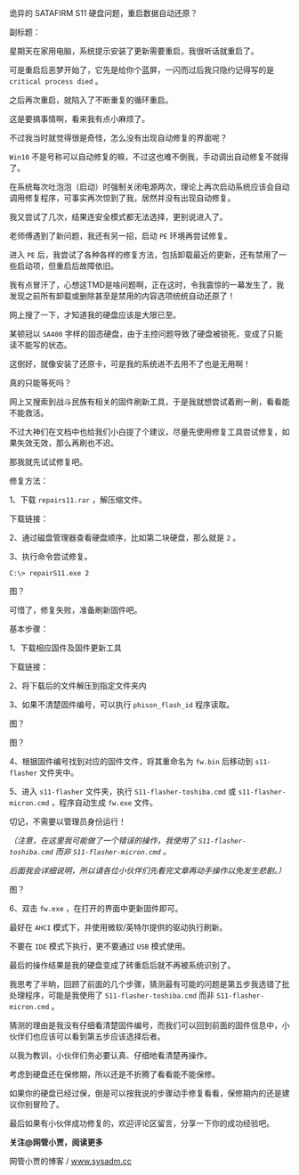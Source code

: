诡异的 SATAFIRM S11 硬盘问题，重启数据自动还原？

副标题：



星期天在家用电脑，系统提示安装了更新需要重启，我很听话就重启了。

可是重启后恶梦开始了，它先是给你个蓝屏，一闪而过后我只隐约记得写的是 `critical process died` 。

之后再次重启，就陷入了不断重复的循环重启。



这是要搞事情啊，看来我有点小麻烦了。

不过我当时就觉得很是奇怪，怎么没有出现自动修复的界面呢？

`Win10` 不是号称可以自动修复的嘛，不过这也难不倒我，手动调出自动修复不就得了。

在系统每次吐泡泡（启动）时强制关闭电源两次，理论上再次启动系统应该会自动调用修复程序，可事实再次惊到了我，居然并没有出现自动修复。

我又尝试了几次，结果连安全模式都无法选择，更别说进入了。



老师傅遇到了新问题，我还有另一招，启动 `PE` 环境再尝试修复。

进入 `PE` 后，我尝试了各种各样的修复方法，包括卸载最近的更新，还有禁用了一些启动项，但重启后故障依旧。

我有点冒汗了，心想这TMD是啥问题啊，正在这时，令我震惊的一幕发生了，我发现之前所有卸载或删除甚至是禁用的内容选项统统自动还原了！

网上搜了一下，才知道我的硬盘应该是大限已至。

某顿冠以 `SA400` 字样的固态硬盘，由于主控问题导致了硬盘被锁死，变成了只能读不能写的状态。

这倒好，就像安装了还原卡，可是我的系统进不去用不了也是无用啊！

真的只能等死吗？



网上又搜索到战斗民族有相关的固件刷新工具，于是我就想尝试着刷一刷，看看能不能救活。

不过大神们在文档中也给我们小白提了个建议，尽量先使用修复工具尝试修复，如果失效无效，那么再刷也不迟。

那我就先试试修复吧。



修复方法：

1、下载 `repairs11.rar` ，解压缩文件。

下载链接：



2、通过磁盘管理器查看硬盘顺序，比如第二块硬盘，那么就是 `2` 。



3、执行命令尝试修复。

```
C:\> repairS11.exe 2
```

图？



可惜了，修复失败，准备刷新固件吧。





基本步骤：

1、下载相应固件及固件更新工具

下载链接：



2、将下载后的文件解压到指定文件夹内



3、如果不清楚固件编号，可以执行 `phison_flash_id` 程序读取。

图？

图？





4、根据固件编号找到对应的固件文件，将其重命名为 `fw.bin` 后移动到 `s11-flasher` 文件夹中。



5、进入 `s11-flasher` 文件夹，执行 `S11-flasher-toshiba.cmd` 或 `s11-flasher-micron.cmd` ，程序自动生成 `fw.exe` 文件。

切记，不需要以管理员身份运行！

*（注意，在这里我可能做了一个错误的操作，我使用了 `S11-flasher-toshiba.cmd` 而非 `S11-flasher-micron.cmd` 。*

*后面我会详细说明，所以请各位小伙伴们先看完文章再动手操作以免发生悲剧。）*

图？



6、双击 `fw.exe` ，在打开的界面中更新固件即可。

最好在 `AHCI` 模式下，并使用微软/英特尔提供的驱动执行刷新。

不要在 `IDE` 模式下执行，更不要通过 `USB` 模式使用。







最后的操作结果是我的硬盘变成了砖重启后就不再被系统识别了。

我思考了半晌，回顾了前面的几个步骤，猜测最有可能的问题是第五步我选错了批处理程序，可能是我使用了 `S11-flasher-toshiba.cmd` 而非 `S11-flasher-micron.cmd` 。

猜测的理由是我没有仔细看清楚固件编号，而我们可以回到前面的固件信息中，小伙伴们也应该可以看到第五步应该选择后者。

以我为教训，小伙伴们务必要认真、仔细地看清楚再操作。

考虑到硬盘还在保修期，所以还是不折腾了看看能不能保修。

如果你的硬盘已经过保，倒是可以按我说的步骤动手修复看看，保修期内的还是建议你别冒险了。

最后如果有小伙伴成功修复的，欢迎评论区留言，分享一下你的成功经验吧。



**关注@网管小贾，阅读更多**

网管小贾的博客 / www.sysadm.cc